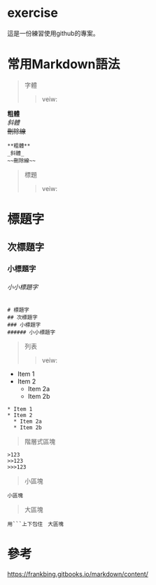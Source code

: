 # exercise
這是一份練習使用github的專案。

# 常用Markdown語法

>字體
>>veiw: 

**粗體**　\
_斜體_ \
~~刪除線~~ 

```
**粗體**
_斜體_
~~刪除線~~
```

>標題
>>veiw:
# 標題字
## 次標題字
### 小標題字
###### 小小標題字
```
# 標題字
## 次標題字
### 小標題字
###### 小小標題字
```

>列表
>>veiw:
* Item 1
* Item 2
  * Item 2a
  * Item 2b
```
* Item 1
* Item 2
  * Item 2a
  * Item 2b
```

>階層式區塊
```
>123
>>123
>>>123
```

>小區塊 

`小區塊`

>大區塊
```
用```上下包住　大區塊
```

# 參考
https://frankbing.gitbooks.io/markdown/content/
